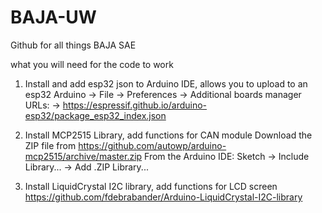 # BAJA-UW
Github for all things BAJA SAE 


what you will need for the code to work

1. Install and add esp32 json to Arduino IDE, allows you to upload to an esp32
Arduino -> File -> Preferences -> Additional boards manager URLs: -> https://espressif.github.io/arduino-esp32/package_esp32_index.json
   
3. Install MCP2515 Library, add functions for CAN module
Download the ZIP file from https://github.com/autowp/arduino-mcp2515/archive/master.zip
From the Arduino IDE: Sketch -> Include Library... -> Add .ZIP Library...
   
4. Install LiquidCrystal I2C library, add functions for LCD screen
https://github.com/fdebrabander/Arduino-LiquidCrystal-I2C-library
     
